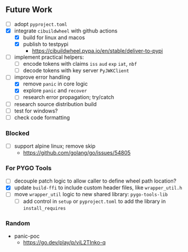 ## Future Work
- [ ] adopt `pyproject.toml`
- [x] integrate `cibuildwheel` with github actions
  - [x] build for linux and macos
  - [x] publish to testpypi
    - https://cibuildwheel.pypa.io/en/stable/deliver-to-pypi
- [ ] implement practical helpers:
    - [ ] encode tokens with claims `iss` `aud` `exp` `iat`, `nbf`
    - [ ] decode tokens with key server `PyJWKClient`
- [ ] improve error handling
    - [x] remove `panic` in core logic
    - [x] explore `panic` and `recover`
    - [ ] research error propagation; try/catch
- [ ] research source distribution build
- [ ] test for windows?
- [ ] check code formatting

### Blocked
- [ ] support alpine linux; remove skip
  - https://github.com/golang/go/issues/54805

### For PYGO Tools
- [ ] decouple patch logic to allow caller to define wheel path location?
- [x] update `build-ffi` to include custom header files, like `wrapper_util.h`
- [ ] move `wrapper_util` logic to new shared library: `pygo-tools-lib`
  - [ ] add control in `setup` or `pyproject.toml` to add the library in `install_requires`

### Random
- panic-poc
  - https://go.dev/play/p/viL2TInko-q
